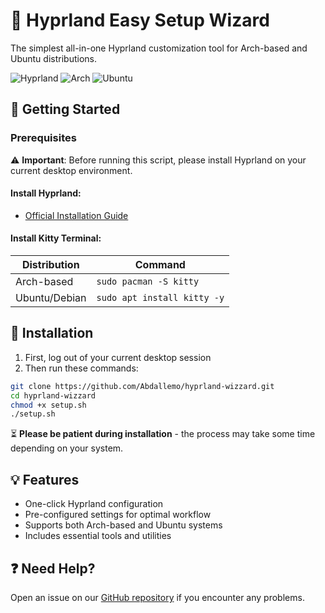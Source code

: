 # 🌟 Hyprland Easy Setup Wizard

The simplest all-in-one Hyprland customization tool for Arch-based and Ubuntu distributions.

![Hyprland](https://img.shields.io/badge/Hyprland-✓-blue?style=flat-square)
![Arch](https://img.shields.io/badge/Arch_Linux-✓-1793D1?logo=arch-linux&style=flat-square)
![Ubuntu](https://img.shields.io/badge/Ubuntu-✓-E95420?logo=ubuntu&style=flat-square)

## 🚀 Getting Started

### Prerequisites

⚠️ **Important**: Before running this script, please install Hyprland on your current desktop environment.

#### Install Hyprland:
- [Official Installation Guide](https://wiki.hyprland.org/Getting-Started/Installation/)

#### Install Kitty Terminal:

| Distribution | Command |
|-------------|---------|
| Arch-based  | `sudo pacman -S kitty` |
| Ubuntu/Debian | `sudo apt install kitty -y` |

## 🔧 Installation

1. First, log out of your current desktop session
2. Then run these commands:

```bash
git clone https://github.com/Abdallemo/hyprland-wizzard.git
cd hyprland-wizzard
chmod +x setup.sh
./setup.sh
```

⏳ **Please be patient during installation** - the process may take some time depending on your system.

## 💡 Features
- One-click Hyprland configuration
- Pre-configured settings for optimal workflow
- Supports both Arch-based and Ubuntu systems
- Includes essential tools and utilities

## ❓ Need Help?
Open an issue on our [GitHub repository](https://github.com/Abdallemo/hyprland-wizzard/issues) if you encounter any problems.
